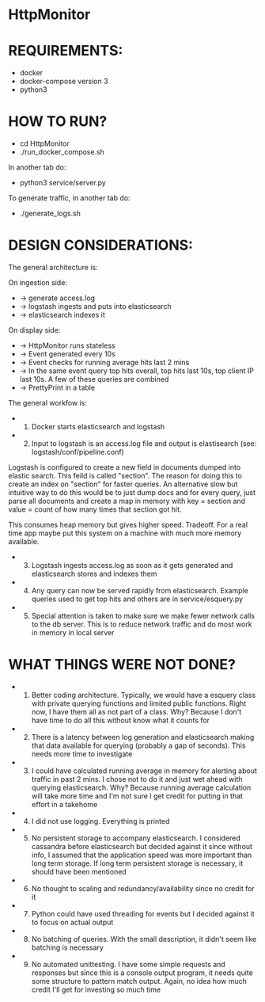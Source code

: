 # HttpMonitor

# REQUIREMENTS:
* docker
* docker-compose version 3
* python3

# HOW TO RUN?
* cd HttpMonitor
* ./run_docker_compose.sh

In another tab do:
* python3 service/server.py

To generate traffic, in another tab do:
* ./generate_logs.sh


# DESIGN CONSIDERATIONS:

The general architecture is:

On ingestion side:
* -> generate access.log
* -> logstash ingests and puts into elasticsearch 
* -> elasticsearch indexes it

On display side:
* -> HttpMonitor runs stateless
* -> Event generated every 10s
* -> Event checks for running average hits last 2 mins
* -> In the same event query top hits overall, top hits last 10s, top client IP last 10s. A few of these queries are combined
* -> PrettyPrint in a table



The general workfow is:
* 1. Docker starts elasticsearch and logstash

* 2. Input to logstash is an access.log file and output is elastisearch (see: logstash/conf/pipeline.conf)

Logstash is configured to create a new field in documents dumped into elastic search.
This feild is called "section". The reason for doing this to create an index on "section" for faster queries.
An alternative slow but intuitive way to do this would be to just dump docs and for every query, just parse all documents and 
create a map in memory with key = section and value = count of how many times that section got hit.

This consumes heap memory but gives higher speed. Tradeoff. For a real time app maybe put this system on a machine with much more memory available.

* 3. Logstash ingests access.log as soon as it gets generated and elasticsearch stores and indexes them

* 4. Any query can now be served rapidly from elasticsearch. Example queries used to get top hits and others are in service/esquery.py

* 5. Special attention is taken to make sure we make fewer network calls to the db server. This is to reduce network traffic and do most work in memory in local server



# WHAT THINGS WERE NOT DONE?
* 1. Better coding architecture. Typically, we would have a esquery class with private querying functions and limited public functions. Right now, I have them all as not part of a class. Why? Because I don't have time to do all this without know what it counts for

* 2. There is a latency between log generation and elasticsearch making that data available for querying (probably a gap of seconds). This needs more time to investigate

* 3. I could have calculated running average in memory for alerting about traffic in past 2 mins. I chose not to do it and just wet ahead with querying elasticsearch. Why? Because running average calculation will take more time and I'm not sure I get credit for putting in that effort in a takehome

* 4. I did not use logging. Everything is printed

* 5. No persistent storage to accompany elasticsearch. I considered cassandra before elasticsearch but decided against it since without info, I assumed that the application speed was more important than long term storage. If long term persistent storage is necessary, it should have been mentioned

* 6. No thought to scaling and redundancy/availability since no credit for it

* 7. Python could have used threading for events but I decided against it to focus on actual output

* 8. No batching of queries. With the small description, it didn't seem like batching is necessary

* 9. No automated unittesting. I have some simple requests and responses but since this is a console output program, it needs quite some structure to pattern match output. Again, no idea how much credit I'll get for investing so much time

